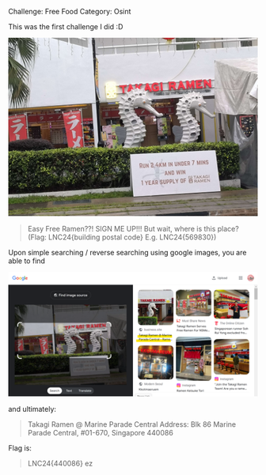 Challenge: Free Food
Category: Osint

This was the first challenge I did :D

![Challenge](where_is_this.jpg)
> Easy
> Free Ramen??! SIGN ME UP!!! But wait, where is this place?
> (Flag: LNC24{building postal code} E.g. LNC24{569830})

Upon simple searching / reverse searching using google images,
you are able to find

![Google](FreeFood.png)

and ultimately:

>Takagi Ramen @ Marine Parade Central
>Address: Blk 86 Marine Parade Central, #01-670, Singapore 440086

Flag is:
>LNC24{440086}
ez
